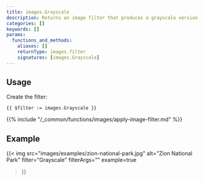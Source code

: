 ```yaml
---
title: images.Grayscale
description: Returns an image filter that produces a grayscale version of an image.
categories: []
keywords: []
params:
  functions_and_methods:
    aliases: []
    returnType: images.filter
    signatures: [images.Grayscale]
---
```


## Usage

Create the filter:

```go-html-template
{{ $filter := images.Grayscale }}
```

{{% include "/_common/functions/images/apply-image-filter.md" %}}

## Example

{{< img
  src="images/examples/zion-national-park.jpg"
  alt="Zion National Park"
  filter="Grayscale"
  filterArgs=""
  example=true
>}}
